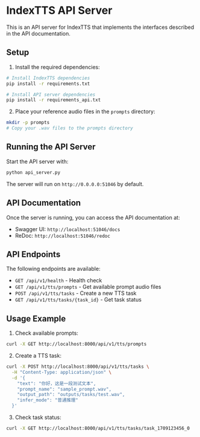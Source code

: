 # IndexTTS API Server

This is an API server for IndexTTS that implements the interfaces described in the API documentation.

## Setup

1. Install the required dependencies:

```bash
# Install IndexTTS dependencies
pip install -r requirements.txt

# Install API server dependencies
pip install -r requirements_api.txt
```

2. Place your reference audio files in the `prompts` directory:

```bash
mkdir -p prompts
# Copy your .wav files to the prompts directory
```

## Running the API Server

Start the API server with:

```bash
python api_server.py
```

The server will run on `http://0.0.0.0:51046` by default.

## API Documentation

Once the server is running, you can access the API documentation at:

- Swagger UI: `http://localhost:51046/docs`
- ReDoc: `http://localhost:51046/redoc`

## API Endpoints

The following endpoints are available:

- `GET /api/v1/health` - Health check
- `GET /api/v1/tts/prompts` - Get available prompt audio files
- `POST /api/v1/tts/tasks` - Create a new TTS task
- `GET /api/v1/tts/tasks/{task_id}` - Get task status

## Usage Example

1. Check available prompts:

```bash
curl -X GET http://localhost:8000/api/v1/tts/prompts
```

2. Create a TTS task:

```bash
curl -X POST http://localhost:8000/api/v1/tts/tasks \
  -H "Content-Type: application/json" \
  -d '{
    "text": "你好，这是一段测试文本",
    "prompt_name": "sample_prompt.wav",
    "output_path": "outputs/tasks/test.wav",
    "infer_mode": "普通推理"
  }'
```

3. Check task status:

```bash
curl -X GET http://localhost:8000/api/v1/tts/tasks/task_1709123456_0
```
